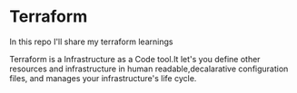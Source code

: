 # Terraform
In this repo I'll share my terraform learnings

Terraform is a Infrastructure as a Code tool.It let's you define other resources and infrastructure in human readable,decalarative configuration files, and manages your infrastructure's life cycle.

